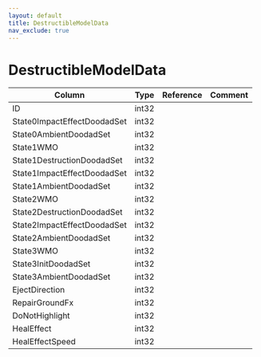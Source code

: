 ```yaml
---
layout: default
title: DestructibleModelData
nav_exclude: true
---
```

# DestructibleModelData

| Column | Type | Reference | Comment |
|--------|------|-----------|---------|
|ID|int32|||
|State0ImpactEffectDoodadSet|int32|||
|State0AmbientDoodadSet|int32|||
|State1WMO|int32|||
|State1DestructionDoodadSet|int32|||
|State1ImpactEffectDoodadSet|int32|||
|State1AmbientDoodadSet|int32|||
|State2WMO|int32|||
|State2DestructionDoodadSet|int32|||
|State2ImpactEffectDoodadSet|int32|||
|State2AmbientDoodadSet|int32|||
|State3WMO|int32|||
|State3InitDoodadSet|int32|||
|State3AmbientDoodadSet|int32|||
|EjectDirection|int32|||
|RepairGroundFx|int32|||
|DoNotHighlight|int32|||
|HealEffect|int32|||
|HealEffectSpeed|int32|||

